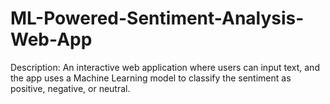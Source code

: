 # ML-Powered-Sentiment-Analysis-Web-App
Description:
An interactive web application where users can input text, and the app uses a Machine Learning model to classify the sentiment as positive, negative, or neutral.
